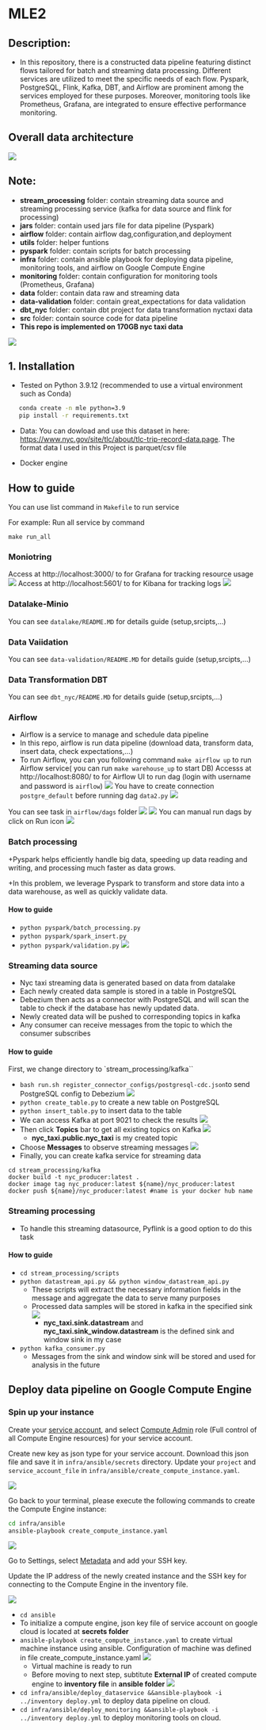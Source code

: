 # MLE2
## **Description**: 

+ In this repository, there is a constructed data pipeline featuring distinct flows tailored for batch and streaming data processing. Different services are utilized to meet the specific needs of each flow. Pyspark, PostgreSQL, Flink, Kafka, DBT, and Airflow are prominent among the services employed for these purposes. Moreover, monitoring tools like Prometheus, Grafana, are integrated to ensure effective performance monitoring. 

## Overall data architecture

![](imgs/final1.png)


## Note:
+ **stream_processing** folder: contain streaming data source and streaming processing service (kafka for data source and flink for processing)
+ **jars** folder: contain used jars file for data pipeline (Pyspark)
+ **airflow** folder: contain airflow dag,configuration,and deployment
+ **utils** folder: helper funtions
+ **pyspark** folder: contain scripts for batch processing
+ **infra** folder: contain ansible playbook for deploying data pipeline, monitoring tools, and airflow on Google Compute Engine
+ **monitoring** folder: contain configuration for monitoring tools (Prometheus, Grafana)
+ **data** folder: contain data raw and streaming data
+ **data-validation** folder: contain great_expectations for data validation
+ **dbt_nyc** folder: contain dbt project for data transformation nyctaxi data
+ **src** folder: contain source code for data pipeline
+ **This repo is implemented on 170GB nyc taxi data**

![](imgs/data.png)
## 1. Installation
+ Tested on Python 3.9.12 (recommended to use a virtual environment such as Conda)
 ```bash
    conda create -n mle python=3.9
    pip install -r requirements.txt
 ```

+ Data: You can dowload and use this dataset in here: https://www.nyc.gov/site/tlc/about/tlc-trip-record-data.page. The format data I used in this Project is parquet/csv file

+ Docker engine
## How to guide 

You can use list command in `Makefile` to run service

For example: Run all service by command

 ```make run_all```
 ### Moniotring 
 Access at http://localhost:3000/ to for Grafana for tracking resource usage 
  ![](imgs/grafana.png)
Access at http://localhost:5601/ to for Kibana for tracking logs
  ![](imgs/kibana.png)
### Datalake-Minio
 You can see `datalake/README.MD` for details guide (setup,srcipts,...)
### Data Vaiidation
 You can see `data-validation/README.MD` for details guide (setup,srcipts,...)
### Data Transformation DBT
  You can see `dbt_nyc/README.MD` for details guide (setup,srcipts,...)  
### Airflow

+ Airflow is a service to manage and schedule data pipeline
+ In this repo, airflow is run data pipeline (download data, transform data, insert data, check expectations,...)
+ To run Airflow, you can you following command ```make airflow up``` to run Airflow service( you can run ```make warehouse_up``` to start DB)
 Accesss at http://localhost:8080/ to for Airflow UI to run dag (login with username and password is `airflow`)
 ![](imgs/airflow3.png)
 You have to create connection `postgre_default` before running dag ```data2.py```
 ![](imgs/airflow1.png)

 You can see task in `airflow/dags` folder
 ![](imgs/airflow4.png)
 ![](imgs/airflow5.png)
  You can manual run dags by click on Run icon ![](imgs/airflow7.png)
### Batch processing

+Pyspark helps efficiently handle big data, speeding up data reading and writing, and processing much faster as data grows.

+In this problem, we leverage Pyspark to transform and store data into a data warehouse, as well as quickly validate data.
#### How to guide

+ ```python pyspark/batch_processing.py``` 
+ ```python pyspark/spark_insert.py```
+ ```python pyspark/validation.py```
![](imgs/monitoring_architecture.png)
### Streaming data source
+ Nyc taxi streaming data is generated based on data from datalake
+ Each newly created data sample is stored in a table in PostgreSQL
+ Debezium then acts as a connector with PostgreSQL and will scan the table to check if the database has newly updated data.
+ Newly created data will be pushed to corresponding topics in kafka
+ Any consumer can receive messages from the topic to which the consumer subscribes
#### How to guide
First, we change directory to `stream_processing/kafka``
+ ```bash run.sh register_connector configs/postgresql-cdc.json```to send PostgreSQL config to Debezium
![](imgs/debezium.png)
+ ```python create_table.py``` to create a new table on PostgreSQL
+ ```python insert_table.py``` to insert data to the table
+ We can access Kafka at port 9021 to check the results
![](imgs/kafka.png)
+ Then click **Topics** bar to get all existing topics on Kafka
![](imgs/kafka1.png)
    + **nyc_taxi.public.nyc_taxi** is my created topic
+ Choose **Messages** to observe streaming messages
![](imgs/kafka_mess.png)
+ Finally, you can create kafka service for streaming data
``` 
cd stream_processing/kafka
docker build -t nyc_producer:latest .
docker image tag nyc_producer:latest ${name}/nyc_producer:latest
docker push ${name}/nyc_producer:latest #name is your docker hub name
```
### Streaming processing
+ To handle this streaming datasource, Pyflink is a good option to do this task
#### How to guide
+ ```cd stream_processing/scripts```
+ ```python datastream_api.py && python window_datastream_api.py```
    + These scripts will extract the necessary information fields in the message and aggregate the data to serve many purposes
    + Processed data samples will be stored in kafka in the specified sink
![](imgs/kafka1.png)
        + **nyc_taxi.sink.datastream** and **nyc_taxi.sink_window.datastream** is the defined sink and window sink in my case
+ ```python kafka_consumer.py```
    + Messages from the sink and window sink will be stored and used for analysis in the future

 
## Deploy data pipeline on Google Compute Engine
### Spin up your instance
Create your [service account](https://console.cloud.google.com/), and select [Compute Admin](https://cloud.google.com/compute/docs/access/iam#compute.admin) role (Full control of all Compute Engine resources) for your service account.

Create new key as json type for your service account. Download this json file and save it in `infra/ansible/secrets` directory. Update your `project` and `service_account_file` in `infra/ansible/create_compute_instance.yaml`.

![](gifs/create_svc_acc_out.gif)

Go back to your terminal, please execute the following commands to create the Compute Engine instance:
```bash
cd infra/ansible
ansible-playbook create_compute_instance.yaml
```

![](gifs/create_compute_instance.gif)

Go to Settings, select [Metadata](https://console.cloud.google.com/compute/metadata) and add your SSH key.

Update the IP address of the newly created instance and the SSH key for connecting to the Compute Engine in the inventory file.

![](gifs/ssh_key_out.gif)

+ ```cd ansible```
+ To initialize a compute engine, json key file of service account on google cloud is located at **secrets folder**
+ ```ansible-playbook create_compute_instance.yaml``` to create virtual machine instance using ansible. Configuration of machine was defined in file create_compute_instance.yaml
![](imgs/gcp.png)
    + Virtual machine is ready to run
    + Before moving to next step, subtitute **External IP** of created compute engine to **inventory file** in **ansible folder**
![](imgs/gcp1.png) 
+ ```cd infra/ansible/deploy_dataservice &&ansible-playbook -i ../inventory deploy.yml``` to deploy data pipeline on cloud.
+ ```cd infra/ansible/deploy_monitoring &&ansible-playbook -i ../inventory deploy.yml``` to deploy monitoring tools on cloud.